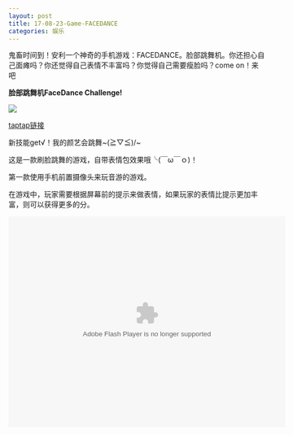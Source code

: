 ```yaml
---
layout: post
title: 17-08-23-Game-FACEDANCE
categories: 娱乐
---
```


鬼畜时间到！安利一个神奇的手机游戏：FACEDANCE。脸部跳舞机。你还担心自己面瘫吗？你还觉得自己表情不丰富吗？你觉得自己需要瘦脸吗？come on！来吧

**脸部跳舞机FaceDance Challenge!**

![](https://img.taptapdada.com/market/lcs/6c9c7729ea97a644f69dcb77afa5b83e_360.png?imageMogr2/auto-orient/strip)

[taptap链接](https://www.taptap.com/app/59710)

新技能get√！我的颜艺会跳舞~\(≧▽≦)/~

这是一款刷脸跳舞的游戏，自带表情包效果哦╰(￣ω￣ｏ)！

第一款使用手机前置摄像头来玩音游的游戏。

在游戏中，玩家需要根据屏幕前的提示来做表情，如果玩家的表情比提示更加丰富，则可以获得更多的分。

<embed height="415" width="544" quality="high" allowfullscreen="true" type="application/x-shockwave-flash" src="//static.hdslb.com/miniloader.swf" flashvars="aid=13656905&page=1" pluginspage="//www.adobe.com/shockwave/download/download.cgi?P1_Prod_Version=ShockwaveFlash">

